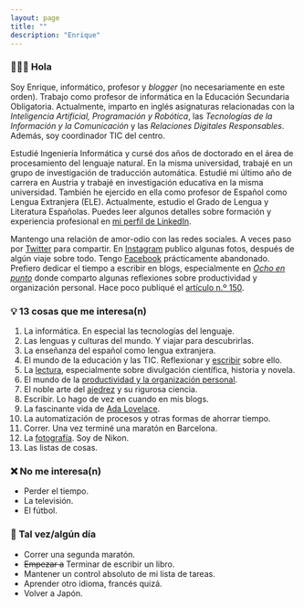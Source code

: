```yaml
---
layout: page
title: ""
description: "Enrique"
---
```


### 🙋🏻‍♂️ Hola

Soy Enrique, informático, profesor y *blogger* (no necesariamente en este orden). Trabajo como profesor de informática en la Educación Secundaria Obligatoria. Actualmente, imparto en inglés asignaturas relacionadas con la *Inteligencia Artificial, Programación y Robótica*, las *Tecnologías de la Información y la Comunicación* y las *Relaciones Digitales Responsables*. Además, soy coordinador TIC del centro.

Estudié Ingeniería Informática y cursé dos años de doctorado en el área de procesamiento del lenguaje natural. En la misma universidad, trabajé en un grupo de investigación de traducción automática. Estudié mi último año de carrera en Austria y trabajé en investigación educativa en la misma universidad. También he ejercido en ella como profesor de Español como Lengua Extranjera (ELE). Actualmente, estudio el Grado de Lengua y Literatura Españolas. Puedes leer algunos detalles sobre formación y experiencia profesional en [mi perfil de LinkedIn](https://www.linkedin.com/in/ebenimeli/?locale=es_ES).

Mantengo una relación de amor-odio con las redes sociales. A veces paso por [Twitter](https://twitter.com/enriquebenimeli) para compartir. En [Instagram](https://www.instagram.com/ebenimeli/) publico algunas fotos, después de algún viaje sobre todo. Tengo [Facebook](https://www.facebook.com/ebenimeli/) prácticamente abandonado. Prefiero dedicar el tiempo a escribir en blogs, especialmente en [*Ocho en punto*](https://www.ochoenpunto.com) donde comparto algunas reflexiones sobre productividad y organización personal. Hace poco publiqué el [artículo n.º 150](https://www.ochoenpunto.com/tercer-alto-camino-150-articulos-organizacion-personal/).

### 💡 13 cosas que me interesa(n)
1. La informática. En especial las tecnologías del lenguaje.
1. Las lenguas y culturas del mundo. Y viajar para descubrirlas.
1. La enseñanza del español como lengua extranjera.
1. El mundo de la educación y las TIC. Reflexionar y [escribir](http://www.esferatic.com) sobre ello.
1. La [lectura](pages/bookshelf.html), especialmente sobre divulgación científica, historia y novela.
1. El mundo de la [productividad y la organización personal](https://www.ochoenpunto.com/).
1. El noble arte del [ajedrez](pages/chess.html) y su rigurosa ciencia.
1. Escribir. Lo hago de vez en cuando en mis blogs.
1. La fascinante vida de [Ada Lovelace](https://es.wikipedia.org/wiki/Ada_Lovelace).
1. La automatización de procesos y otras formas de ahorrar tiempo.
1. Correr. Una vez terminé una maratón en Barcelona.
1. La [fotografía](https://www.instagram.com/ebenimeli/). Soy de Nikon.
1. Las listas de cosas.

### ❌ No me interesa(n)
- Perder el tiempo.
- La televisión.
- El fútbol.

### 🏁 Tal vez/algún día
- Correr una segunda maratón.
- ~~Empezar a~~ Terminar de escribir un libro.
- Mantener un control absoluto de mi lista de tareas.
- Aprender otro idioma, francés quizá.
- Volver a Japón.